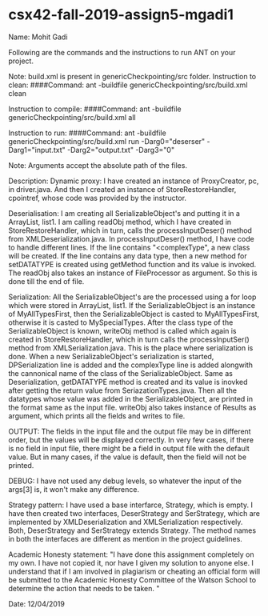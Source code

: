 # csx42-fall-2019-assign5-mgadi1
Name: Mohit Gadi

Following are the commands and the instructions to run ANT on your project.

Note: build.xml is present in genericCheckpointing/src folder.
Instruction to clean:
####Command: ant -buildfile genericCheckpointing/src/build.xml clean


Instruction to compile:
####Command: ant -buildfile genericCheckpointing/src/build.xml all


Instruction to run:
####Command: ant -buildfile genericCheckpointing/src/build.xml run -Darg0="deserser" -Darg1="input.txt" -Darg2="output.txt" -Darg3="0"

Note: Arguments accept the absolute path of the files.

Description:
Dynamic proxy: I have created an instance of ProxyCreator, pc, in driver.java. And then I created an instance of StoreRestoreHandler, cpointref,
whose code was provided by the instructor. 

Deserialisation: I am creating all SerializableObject's and putting it in a ArrayList, list1. I am calling readObj method, which I have
created in StoreRestoreHandler, which in turn, calls the processInputDeser() method from XMLDeserialization.java. In processInputDeser() method,
I have code to handle different lines. If the line contains "<complexType", a new class will be created. If the line contains any data type,
then a new method for setDATATYPE is created using getMethod function and its value is invoked. The readObj also takes an instance
of FileProcessor as argument. So this is done till the end of file.

Serialization: All the SerializableObject's are the processed using a for loop which were stored in ArrayList, list1. If the SerializableObject
is an instance of MyAllTypesFirst, then the SerializableObject is casted to MyAllTypesFirst, otherwise it is casted to MySpecialTypes.
After the class type of the SerializableObject is known, writeObj method is called which again is created in StoreRestoreHandler, which
 in turn calls the processInputSer() method from XMLSerialization.java. This is the place where serialization is done. When a new 
 SerializableObject's serialization is started, DPSerialization line is added and the complexType line is added alongwith the cannonical 
 name of the class of the SerializableObject. Same as Deserialization, getDATATYPE method  is created and its value is inovked after 
 getting the return value from SeriazationTypes.java. Then all the datatypes whose value was added in the SerializableObject, are printed in 
 the format same as the input file. writeObj also takes instance of Results as argument, which prints all the fields and writes to file.
 
 OUTPUT: The fields in the input file and the output file may be in different order, but the values will be displayed correctly. In very few cases,
 if there is no field in input file, there might be a field in output file with the default value. But in many cases, if the value is default, then the field
will not be printed.

 DEBUG: I have not used any debug levels, so whatever the input of the args[3] is, it won't make any difference.
 
 Strategy pattern: I have used a base interfarce, Strategy, which is empty. I have then created two interfaces, DeserStrategy and SerStrategy,
 which are implemented by XMLDeserialization and XMLSerialization respectively. Both, DeserStrategy and SerStrategy extends Strategy.
 The method names in both the interfaces are different as mention in the project guidelines. 
 
Academic Honesty statement:
"I have done this assignment completely on my own. I have not copied it, nor have I given my solution to anyone else. I understand that if I am involved in plagiarism or cheating an official form will be submitted to the Academic Honesty Committee of the Watson School to determine the action that needs to be taken. "

Date: 12/04/2019
